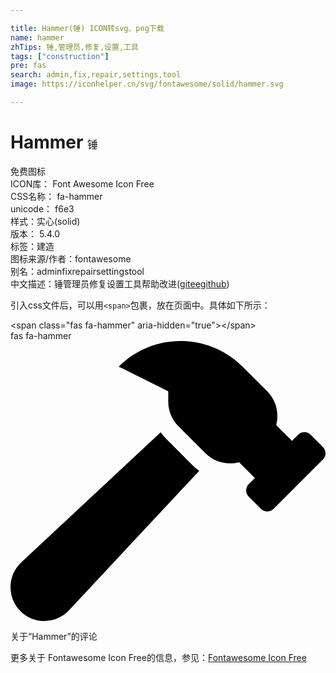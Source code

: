 ```yaml
---

title: Hammer(锤) ICON转svg、png下载
name: hammer
zhTips: 锤,管理员,修复,设置,工具
tags: ["construction"]
pre: fas
search: admin,fix,repair,settings,tool
image: https://iconhelper.cn/svg/fontawesome/solid/hammer.svg

---
```


# Hammer  <small style="font-size: 60%;font-weight: 100">锤</small>


<div class="detail-page">
<p>
<span><span class="badge-success badge">免费图标</span> </span>
<br/>
<span>
ICON库：
<span class="badge-secondary badge">Font Awesome Icon Free</span> 
</span>
<br/>
<span>
CSS名称：
<span class="badge-secondary badge">fa-hammer</span> 
</span>
<br/>
<span>
unicode：
<span class="badge-secondary badge">f6e3</span> 
<copy-btn content='f6e3' btn-title=""></copy-btn>
<copy-btn :content='String.fromCodePoint(parseInt("f6e3", 16))' btn-title="复制U"></copy-btn>
</span><br/><span>样式：<span class="badge-light badge">实心(solid)</span></span>
<br/>
<span>
版本：
<span class="badge-secondary badge">5.4.0</span> 
</span><br/><span>标签：<span class="badge-light badge"><router-link to="/tags/construction.html">建造</router-link></span></span>
<br/>
<span>图标来源/作者：<span class="badge-light badge">fontawesome</span></span> 
<br/>
<span>别名：<span class="badge-light badge">admin</span><span class="badge-light badge">fix</span><span class="badge-light badge">repair</span><span class="badge-light badge">settings</span><span class="badge-light badge">tool</span></span><br/><span class="zh-detail">中文描述：<span class="badge-primary badge">锤</span><span class="badge-primary badge">管理员</span><span class="badge-primary badge">修复</span><span class="badge-primary badge">设置</span><span class="badge-primary badge">工具</span><span class="help-link"><span>帮助改进</span>(<a href="https://gitee.com/liuwave/icon-helper/edit/master/json/fontawesome/solid/hammer.json" target="_blank" rel="noopener noreferrer">gitee</a><a href="https://github.com/liuwave/icon-helper/edit/master/json/fontawesome/solid/hammer.json" target="_blank" rel="noopener noreferrer">github</a></span>)</span><br/>
</p>
</div>
<div class="alert alert-dark">
  <i class="fas fa-hammer fa-xs"></i>
  <i class="fas fa-hammer fa-sm"></i>
  <i class="fas fa-hammer fa-lg"></i>
  <i class="fas fa-hammer fa-2x"></i>
  <i class="fas fa-hammer fa-3x"></i>
  <i class="fas fa-hammer fa-5x"></i>
  <i class="fas fa-hammer fa-7x"></i>
</div>
<div>
  <p>引入css文件后，可以用<code>&lt;span&gt;</code>包裹，放在页面中。具体如下所示：    
  </p>
  <div class="alert alert-primary" style="font-size: 14px">
    &lt;span class="fas fa-hammer" aria-hidden="true"&gt;&lt;/span&gt;
    <copy-btn content='<span class="fas fa-hammer" aria-hidden="true"></span>'></copy-btn>
  </div>
  <div class="alert alert-secondary">
    <i class="fas fa-hammer"
    style="font-size: 24px"
    aria-hidden="true"></i> fas fa-hammer
    <copy-btn content="fas fa-hammer" btn-title="复制图标名称"></copy-btn>
  </div>
</div>
<div id="svg" class="svg-wrap">
<svg xmlns="http://www.w3.org/2000/svg" viewBox="0 0 576 512"><path d="M571.31 193.94l-22.63-22.63c-6.25-6.25-16.38-6.25-22.63 0l-11.31 11.31-28.9-28.9c5.63-21.31.36-44.9-16.35-61.61l-45.25-45.25c-62.48-62.48-163.79-62.48-226.28 0l90.51 45.25v18.75c0 16.97 6.74 33.25 18.75 45.25l49.14 49.14c16.71 16.71 40.3 21.98 61.61 16.35l28.9 28.9-11.31 11.31c-6.25 6.25-6.25 16.38 0 22.63l22.63 22.63c6.25 6.25 16.38 6.25 22.63 0l90.51-90.51c6.23-6.24 6.23-16.37-.02-22.62zm-286.72-15.2c-3.7-3.7-6.84-7.79-9.85-11.95L19.64 404.96c-25.57 23.88-26.26 64.19-1.53 88.93s65.05 24.05 88.93-1.53l238.13-255.07c-3.96-2.91-7.9-5.87-11.44-9.41l-49.14-49.14z"/></svg>
</div>
<detail full-name='fa-hammer'></detail>

<Vssue title="关于“Hammer”的评论" >关于“Hammer”的评论</Vssue>
    
<div><p>更多关于  Fontawesome Icon Free的信息，参见：<a target="_blank" href="https://iconhelper.cn/fontawesome.html">Fontawesome Icon Free</a>
</p></div>
